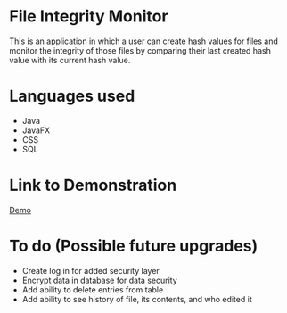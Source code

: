 # File Integrity Monitor

This is an application in which a user can create hash values for files and monitor the integrity of those files by comparing their last created hash value with its current hash value.

# Languages used
- Java
- JavaFX
- CSS
- SQL

# Link to Demonstration
[Demo](https://drive.google.com/file/d/1tyICUuRArysrqWcbLORtXqqoFvWbBjag/view?usp=sharing)

# To do (Possible future upgrades)
- Create log in for added security layer
- Encrypt data in database for data security
- Add ability to delete entries from table
- Add ability to see history of file, its contents, and who edited it
